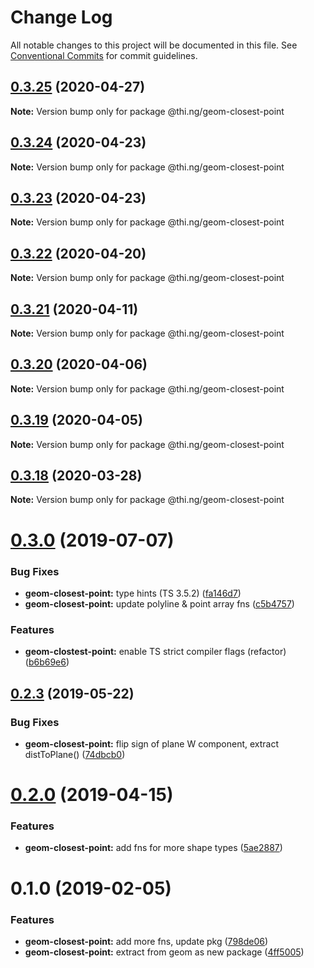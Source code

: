 # Change Log

All notable changes to this project will be documented in this file.
See [Conventional Commits](https://conventionalcommits.org) for commit guidelines.

## [0.3.25](https://github.com/thi-ng/umbrella/compare/@thi.ng/geom-closest-point@0.3.24...@thi.ng/geom-closest-point@0.3.25) (2020-04-27)

**Note:** Version bump only for package @thi.ng/geom-closest-point





## [0.3.24](https://github.com/thi-ng/umbrella/compare/@thi.ng/geom-closest-point@0.3.23...@thi.ng/geom-closest-point@0.3.24) (2020-04-23)

**Note:** Version bump only for package @thi.ng/geom-closest-point





## [0.3.23](https://github.com/thi-ng/umbrella/compare/@thi.ng/geom-closest-point@0.3.22...@thi.ng/geom-closest-point@0.3.23) (2020-04-23)

**Note:** Version bump only for package @thi.ng/geom-closest-point





## [0.3.22](https://github.com/thi-ng/umbrella/compare/@thi.ng/geom-closest-point@0.3.21...@thi.ng/geom-closest-point@0.3.22) (2020-04-20)

**Note:** Version bump only for package @thi.ng/geom-closest-point





## [0.3.21](https://github.com/thi-ng/umbrella/compare/@thi.ng/geom-closest-point@0.3.20...@thi.ng/geom-closest-point@0.3.21) (2020-04-11)

**Note:** Version bump only for package @thi.ng/geom-closest-point





## [0.3.20](https://github.com/thi-ng/umbrella/compare/@thi.ng/geom-closest-point@0.3.19...@thi.ng/geom-closest-point@0.3.20) (2020-04-06)

**Note:** Version bump only for package @thi.ng/geom-closest-point





## [0.3.19](https://github.com/thi-ng/umbrella/compare/@thi.ng/geom-closest-point@0.3.18...@thi.ng/geom-closest-point@0.3.19) (2020-04-05)

**Note:** Version bump only for package @thi.ng/geom-closest-point





## [0.3.18](https://github.com/thi-ng/umbrella/compare/@thi.ng/geom-closest-point@0.3.17...@thi.ng/geom-closest-point@0.3.18) (2020-03-28)

**Note:** Version bump only for package @thi.ng/geom-closest-point





# [0.3.0](https://github.com/thi-ng/umbrella/compare/@thi.ng/geom-closest-point@0.2.3...@thi.ng/geom-closest-point@0.3.0) (2019-07-07)

### Bug Fixes

* **geom-closest-point:** type hints (TS 3.5.2) ([fa146d7](https://github.com/thi-ng/umbrella/commit/fa146d7))
* **geom-closest-point:** update polyline & point array fns ([c5b4757](https://github.com/thi-ng/umbrella/commit/c5b4757))

### Features

* **geom-clostest-point:** enable TS strict compiler flags (refactor) ([b6b69e6](https://github.com/thi-ng/umbrella/commit/b6b69e6))

## [0.2.3](https://github.com/thi-ng/umbrella/compare/@thi.ng/geom-closest-point@0.2.2...@thi.ng/geom-closest-point@0.2.3) (2019-05-22)

### Bug Fixes

* **geom-closest-point:** flip sign of plane W component, extract distToPlane() ([74dbcb0](https://github.com/thi-ng/umbrella/commit/74dbcb0))

# [0.2.0](https://github.com/thi-ng/umbrella/compare/@thi.ng/geom-closest-point@0.1.13...@thi.ng/geom-closest-point@0.2.0) (2019-04-15)

### Features

* **geom-closest-point:** add fns for more shape types ([5ae2887](https://github.com/thi-ng/umbrella/commit/5ae2887))

# 0.1.0 (2019-02-05)

### Features

* **geom-closest-point:** add more fns, update pkg ([798de06](https://github.com/thi-ng/umbrella/commit/798de06))
* **geom-closest-point:** extract from geom as new package ([4ff5005](https://github.com/thi-ng/umbrella/commit/4ff5005))
